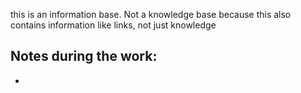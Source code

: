 this is an information base. Not a knowledge base because this also contains information like links, not just knowledge


## Notes during the work:

-
